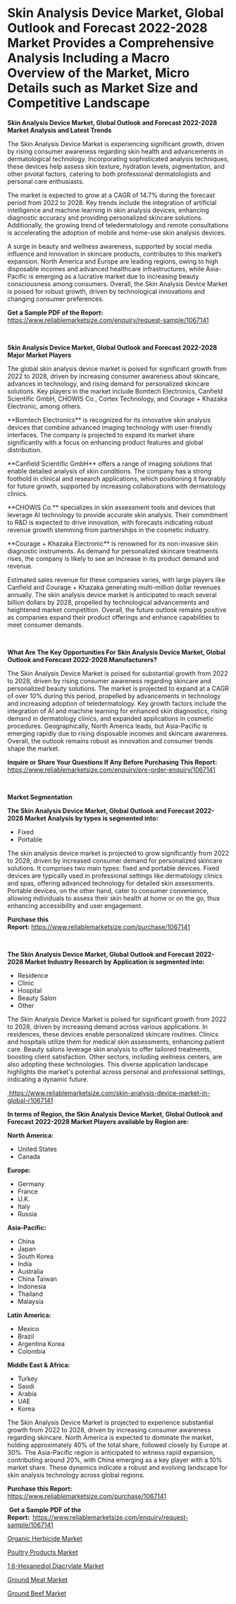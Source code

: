 <p><h1>Skin Analysis Device Market, Global Outlook and Forecast 2022-2028 Market Provides a Comprehensive Analysis Including a Macro Overview of the Market, Micro Details such as Market Size and Competitive Landscape</h1></p><p><strong>Skin Analysis Device Market, Global Outlook and Forecast 2022-2028 Market Analysis and Latest Trends</strong></p>
<p><p>The Skin Analysis Device Market is experiencing significant growth, driven by rising consumer awareness regarding skin health and advancements in dermatological technology. Incorporating sophisticated analysis techniques, these devices help assess skin texture, hydration levels, pigmentation, and other pivotal factors, catering to both professional dermatologists and personal care enthusiasts. </p><p>The market is expected to grow at a CAGR of 14.7% during the forecast period from 2022 to 2028. Key trends include the integration of artificial intelligence and machine learning in skin analysis devices, enhancing diagnostic accuracy and providing personalized skincare solutions. Additionally, the growing trend of teledermatology and remote consultations is accelerating the adoption of mobile and home-use skin analysis devices.</p><p>A surge in beauty and wellness awareness, supported by social media influence and innovation in skincare products, contributes to this market’s expansion. North America and Europe are leading regions, owing to high disposable incomes and advanced healthcare infrastructures, while Asia-Pacific is emerging as a lucrative market due to increasing beauty consciousness among consumers. Overall, the Skin Analysis Device Market is poised for robust growth, driven by technological innovations and changing consumer preferences.</p></p>
<p><strong>Get a Sample PDF of the Report:&nbsp;</strong> <a href="https://www.reliablemarketsize.com/enquiry/request-sample/1067141?utm_campaign=1133&utm_medium=2&utm_source=Github&utm_content=ia&utm_term=04122024&utm_id=skin-analysis-device-market-global-outlook-and-forecast-2022-2028">https://www.reliablemarketsize.com/enquiry/request-sample/1067141</a></p>
<p>&nbsp;</p>
<p><strong>Skin Analysis Device Market, Global Outlook and Forecast 2022-2028 Major Market Players</strong></p>
<p><p>The global skin analysis device market is poised for significant growth from 2022 to 2028, driven by increasing consumer awareness about skincare, advances in technology, and rising demand for personalized skincare solutions. Key players in the market include Bomtech Electronics, Canfield Scientific GmbH, CHOWIS Co., Cortex Technology, and Courage + Khazaka Electronic, among others.</p><p>**Bomtech Electronics** is recognized for its innovative skin analysis devices that combine advanced imaging technology with user-friendly interfaces. The company is projected to expand its market share significantly with a focus on enhancing product features and global distribution.</p><p>**Canfield Scientific GmbH** offers a range of imaging solutions that enable detailed analysis of skin conditions. The company has a strong foothold in clinical and research applications, which positioning it favorably for future growth, supported by increasing collaborations with dermatology clinics.</p><p>**CHOWIS Co.** specializes in skin assessment tools and devices that leverage AI technology to provide accurate skin analysis. Their commitment to R&D is expected to drive innovation, with forecasts indicating robust revenue growth stemming from partnerships in the cosmetic industry.</p><p>**Courage + Khazaka Electronic** is renowned for its non-invasive skin diagnostic instruments. As demand for personalized skincare treatments rises, the company is likely to see an increase in its product demand and revenue.</p><p>Estimated sales revenue for these companies varies, with large players like Canfield and Courage + Khazaka generating multi-million dollar revenues annually. The skin analysis device market is anticipated to reach several billion dollars by 2028, propelled by technological advancements and heightened market competition. Overall, the future outlook remains positive as companies expand their product offerings and enhance capabilities to meet consumer demands.</p></p>
<p>&nbsp;</p>
<p><strong>What Are The Key Opportunities For Skin Analysis Device Market, Global Outlook and Forecast 2022-2028 Manufacturers?</strong></p>
<p><p>The Skin Analysis Device Market is poised for substantial growth from 2022 to 2028, driven by rising consumer awareness regarding skincare and personalized beauty solutions. The market is projected to expand at a CAGR of over 10% during this period, propelled by advancements in technology and increasing adoption of teledermatology. Key growth factors include the integration of AI and machine learning for enhanced skin diagnostics, rising demand in dermatology clinics, and expanded applications in cosmetic procedures. Geographically, North America leads, but Asia-Pacific is emerging rapidly due to rising disposable incomes and skincare awareness. Overall, the outlook remains robust as innovation and consumer trends shape the market.</p></p>
<p><strong>Inquire or Share Your Questions If Any Before Purchasing This Report:</strong> <a href="https://www.reliablemarketsize.com/enquiry/pre-order-enquiry/1067141?utm_campaign=1133&utm_medium=2&utm_source=Github&utm_content=ia&utm_term=04122024&utm_id=skin-analysis-device-market-global-outlook-and-forecast-2022-2028">https://www.reliablemarketsize.com/enquiry/pre-order-enquiry/1067141</a></p>
<p>&nbsp;</p>
<p><strong>Market Segmentation</strong></p>
<p><strong>The Skin Analysis Device Market, Global Outlook and Forecast 2022-2028 Market Analysis by types is segmented into:</strong></p>
<p><ul><li>Fixed</li><li>Portable</li></ul></p>
<p><p>The skin analysis device market is projected to grow significantly from 2022 to 2028, driven by increased consumer demand for personalized skincare solutions. It comprises two main types: fixed and portable devices. Fixed devices are typically used in professional settings like dermatology clinics and spas, offering advanced technology for detailed skin assessments. Portable devices, on the other hand, cater to consumer convenience, allowing individuals to assess their skin health at home or on the go, thus enhancing accessibility and user engagement.</p></p>
<p><strong>Purchase this Report:&nbsp;</strong><a href="https://www.reliablemarketsize.com/purchase/1067141?utm_campaign=1133&utm_medium=2&utm_source=Github&utm_content=ia&utm_term=04122024&utm_id=skin-analysis-device-market-global-outlook-and-forecast-2022-2028">https://www.reliablemarketsize.com/purchase/1067141</a></p>
<p>&nbsp;</p>
<p><strong>The Skin Analysis Device Market, Global Outlook and Forecast 2022-2028 Market Industry Research by Application is segmented into:</strong></p>
<p><ul><li>Residence</li><li>Clinic</li><li>Hospital</li><li>Beauty Salon</li><li>Other</li></ul></p>
<p><p>The Skin Analysis Device Market is poised for significant growth from 2022 to 2028, driven by increasing demand across various applications. In residences, these devices enable personalized skincare routines. Clinics and hospitals utilize them for medical skin assessments, enhancing patient care. Beauty salons leverage skin analysis to offer tailored treatments, boosting client satisfaction. Other sectors, including wellness centers, are also adopting these technologies. This diverse application landscape highlights the market's potential across personal and professional settings, indicating a dynamic future.</p></p>
<p><a href="https://www.reliablemarketsize.com/skin-analysis-device-market-in-global-r1067141?utm_campaign=1133&utm_medium=2&utm_source=Github&utm_content=ia&utm_term=04122024&utm_id=skin-analysis-device-market-global-outlook-and-forecast-2022-2028">&nbsp;https://www.reliablemarketsize.com/skin-analysis-device-market-in-global-r1067141</a></p>
<p><strong>In terms of Region, the Skin Analysis Device Market, Global Outlook and Forecast 2022-2028 Market Players available by Region are:</strong></p>
<p>
    <p> <strong> North America: </strong>
        <ul>
            <li>United States</li>
            <li>Canada</li>
        </ul>
        </p> 
    <p> <strong> Europe: </strong>
        <ul>
            <li>Germany</li>
            <li>France</li>
            <li>U.K.</li>
            <li>Italy</li>
            <li>Russia</li>
        </ul>
        </p> 
    <p> <strong> Asia-Pacific: </strong>
        <ul>
            <li>China</li>
            <li>Japan</li>
            <li>South Korea</li>
            <li>India</li>
            <li>Australia</li>
            <li>China Taiwan</li>
            <li>Indonesia</li>
            <li>Thailand</li>
            <li>Malaysia</li>
        </ul>
        </p> 
    <p> <strong> Latin America: </strong>
        <ul>
            <li>Mexico</li>
            <li>Brazil</li>
            <li>Argentina Korea</li>
            <li>Colombia</li>
        </ul>
        </p> 
    <p> <strong> Middle East & Africa: </strong>
        <ul>
            <li>Turkey</li>
            <li>Saudi</li>
            <li>Arabia</li>
            <li>UAE</li>
            <li>Korea</li>
        </ul>
    </p>
    </p>
<p><p>The Skin Analysis Device Market is projected to experience substantial growth from 2022 to 2028, driven by increasing consumer awareness regarding skincare. North America is expected to dominate the market, holding approximately 40% of the total share, followed closely by Europe at 30%. The Asia-Pacific region is anticipated to witness rapid expansion, contributing around 20%, with China emerging as a key player with a 10% market share. These dynamics indicate a robust and evolving landscape for skin analysis technology across global regions.</p></p>
<p><strong>Purchase this Report: </strong><a href="https://www.reliablemarketsize.com/purchase/1067141?utm_campaign=1133&utm_medium=2&utm_source=Github&utm_content=ia&utm_term=04122024&utm_id=skin-analysis-device-market-global-outlook-and-forecast-2022-2028">https://www.reliablemarketsize.com/purchase/1067141</a></p>
<p>&nbsp;<strong>Get a Sample PDF of the Report:&nbsp;&nbsp;</strong><a href="https://www.reliablemarketsize.com/enquiry/request-sample/1067141?utm_campaign=1133&utm_medium=2&utm_source=Github&utm_content=ia&utm_term=04122024&utm_id=skin-analysis-device-market-global-outlook-and-forecast-2022-2028">https://www.reliablemarketsize.com/enquiry/request-sample/1067141</a></p>
<p><strong></strong></p>
<p><p><a href="https://issuu.com/reportprime-2/docs/organic-herbicide-market-size-2030.pptx?utm_campaign=1133&utm_medium=2&utm_source=Github&utm_content=ia&utm_term=04122024&utm_id=skin-analysis-device-market-global-outlook-and-forecast-2022-2028">Organic Herbicide Market</a></p><p><a href="https://www.linkedin.com/pulse/insights-poultry-products-market-players-size-geographical-regions-rgw2c?utm_campaign=1133&utm_medium=2&utm_source=Github&utm_content=ia&utm_term=04122024&utm_id=skin-analysis-device-market-global-outlook-and-forecast-2022-2028">Poultry Products Market</a></p><p><a href="https://issuu.com/reportprime-2/docs/16-hexanediol-diacrylate-market-size-2030.pptx?utm_campaign=1133&utm_medium=2&utm_source=Github&utm_content=ia&utm_term=04122024&utm_id=skin-analysis-device-market-global-outlook-and-forecast-2022-2028">1,6-Hexanediol Diacrylate Market</a></p><p><a href="https://www.linkedin.com/pulse/ground-meat-market-segmentation-applications-types-growth-westboro-ozbvc?utm_campaign=1133&utm_medium=2&utm_source=Github&utm_content=ia&utm_term=04122024&utm_id=skin-analysis-device-market-global-outlook-and-forecast-2022-2028">Ground Meat Market</a></p><p><a href="https://www.linkedin.com/pulse/ground-beef-market-size-share-growth-analysis-type-application-qxe9c?utm_campaign=1133&utm_medium=2&utm_source=Github&utm_content=ia&utm_term=04122024&utm_id=skin-analysis-device-market-global-outlook-and-forecast-2022-2028">Ground Beef Market</a></p></p>